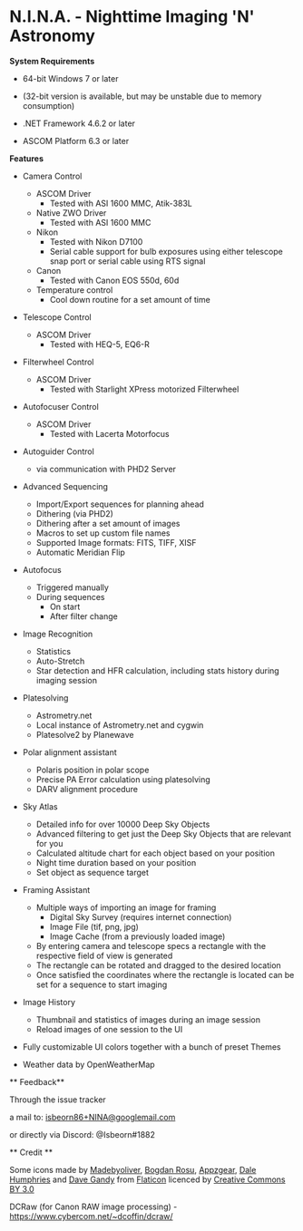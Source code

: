 # N.I.N.A. - Nighttime Imaging 'N' Astronomy #


**System Requirements**

* 64-bit Windows 7 or later
* (32-bit version is available, but may be unstable due to memory consumption)

* .NET Framework 4.6.2 or later

* ASCOM Platform 6.3 or later


**Features**

* Camera Control
     * ASCOM Driver
          * Tested with ASI 1600 MMC, Atik-383L
     * Native ZWO Driver
          * Tested with ASI 1600 MMC
     * Nikon
          * Tested with Nikon D7100
          * Serial cable support for bulb exposures using either telescope snap port or serial cable using RTS signal
     * Canon 
          * Tested with Canon EOS 550d, 60d
     * Temperature control 
          * Cool down routine for a set amount of time

* Telescope Control
     * ASCOM Driver
          * Tested with HEQ-5, EQ6-R

* Filterwheel Control
     * ASCOM Driver
          * Tested with Starlight XPress motorized Filterwheel

* Autofocuser Control
     * ASCOM Driver
          * Tested with Lacerta Motorfocus

* Autoguider Control
     * via communication with PHD2 Server

* Advanced Sequencing
     * Import/Export sequences for planning ahead
     * Dithering (via PHD2)
     * Dithering after a set amount of images
     * Macros to set up custom file names
     * Supported Image formats: FITS, TIFF, XISF
     * Automatic Meridian Flip

* Autofocus
     * Triggered manually
     * During sequences
          * On start
          * After filter change

* Image Recognition
     * Statistics
     * Auto-Stretch
     * Star detection and HFR calculation, including stats history during imaging session

* Platesolving
     * Astrometry.net
     * Local instance of Astrometry.net and cygwin
     * Platesolve2 by Planewave

* Polar alignment assistant 
     * Polaris position in polar scope 
     * Precise PA Error calculation using platesolving 
     * DARV alignment procedure

* Sky Atlas
     * Detailed info for over 10000 Deep Sky Objects
     * Advanced filtering to get just the Deep Sky Objects that are relevant for you
     * Calculated altitude chart for each object based on your position
     * Night time duration based on your position
     * Set object as sequence target

* Framing Assistant
     * Multiple ways of importing an image for framing
          * Digital Sky Survey (requires internet connection)
          * Image File (tif, png, jpg)
          * Image Cache (from a previously loaded image)
     * By entering camera and telescope specs a rectangle with the respective field of view is generated
     * The rectangle can be rotated and dragged to the desired location
     * Once satisfied the coordinates where the rectangle is located can be set for a sequence to start imaging

* Image History
     * Thumbnail and statistics of images during an image session
     * Reload images of one session to the UI

* Fully customizable UI colors together with a bunch of preset Themes

* Weather data by OpenWeatherMap 


** Feedback**

Through the issue tracker

a mail to: isbeorn86+NINA@googlemail.com

or directly via Discord: @[]()Isbeorn#1882 

** Credit **

Some icons made by 
[Madebyoliver](http://www.flaticon.com/authors/madebyoliver),
[Bogdan Rosu](http://www.flaticon.com/authors/bogdan-rosu),
[Appzgear](http://www.flaticon.com/authors/appzgear),
[Dale Humphries](http://www.flaticon.com/authors/dale-humphries) and
[Dave Gandy](http://www.flaticon.com/authors/dave-gandy)
from
[Flaticon](http://www.flaticon.com)
licenced by 
[Creative Commons BY 3.0](http://creativecommons.org/licenses/by/3.0/)

DCRaw (for Canon RAW image processing) - https://www.cybercom.net/~dcoffin/dcraw/